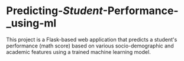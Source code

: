 # Predicting-_Student_-Performance-_using-ml
This project is a Flask-based web application that predicts a student's performance (math score) based on various socio-demographic and academic features using a trained machine learning model.  
